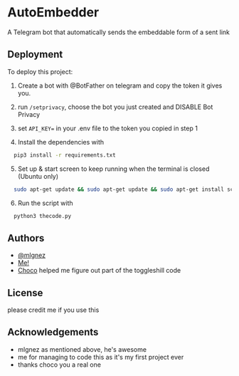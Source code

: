 
# AutoEmbedder

A Telegram bot that automatically sends the embeddable form of a sent link


## Deployment

To deploy this project:

1. Create a bot with @BotFather on telegram and copy the token it gives you.

2. run ```/setprivacy```, choose the bot you just created and DISABLE Bot Privacy

3. set `API_KEY=` in your .env file to the token you copied in step 1

4. Install the dependencies with 
```bash
  pip3 install -r requirements.txt
```
5. Set up & start screen to keep running when the terminal is closed (Ubuntu only)
```bash
  sudo apt-get update && sudo apt-get update && sudo apt-get install screen -y && screen
```
6. Run the script with
```bash
  python3 thecode.py
```
## Authors

- [@mlgnez](https://www.github.com/mlgnez)
- [Me!](https://www.github.com/stationswift001)
- [Choco](https://github.com/chocowaffls) helped me figure out part of the toggleshill code

## License

please credit me if you use this


## Acknowledgements

 - mlgnez as mentioned above, he's awesome
 - me for managing to code this as it's my first project ever
 - thanks choco you a real one

